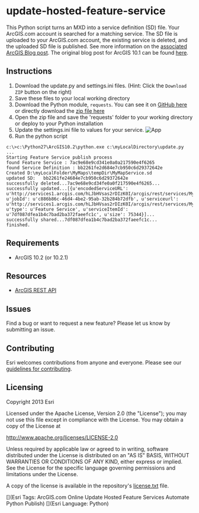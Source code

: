 # update-hosted-feature-service

This Python script turns an MXD into a service definition (SD) file. Your ArcGIS.com account is searched for a matching service. The SD file is uploaded to your ArcGIS.com account, the existing service is deleted, and the uploaded SD file is published. 
See more information on the [associated ArcGIS Blog post](http://blogs.esri.com/esri/arcgis/2014/01/24/updating-your-hosted-feature-service-for-10-2/).
The original blog post for ArcGIS 10.1 can be found [here](http://blogs.esri.com/esri/arcgis/2013/04/23/updating-arcgis-com-hosted-feature-services-with-python/).

## Instructions

1. Download the update.py and settings.ini files. (Hint: Click the `Download ZIP` button on the right)
2. Save these files to your local working directory
3. Download the Python module, `requests`. You can see it on [GitHub here](https://github.com/kennethreitz/requests) or directly download the [zip file here](https://github.com/kennethreitz/requests/archive/master.zip)
4. Open the zip file and save the 'requests' folder to your working directory or deploy to your Python installation
5. Update the settings.ini file to values for your service.
![App](http://blogs.esri.com/esri/arcgis/files/2014/01/fs_ini_props1.jpg)
6. Run the python script

``` 
c:\>c:\Python27\ArcGIS10.2\python.exe c:\myLocalDirectory\update.py
...
Starting Feature Service publish process
found Feature Service : 7ac9e68e9cd341e0a0a217590e4f6265
found Service Definition : bb2261fe2d684e7cb950c6d29372642e
Created D:\myLocalFolder\MyMaps\tempDir\MyMapService.sd
updated SD:   bb2261fe24684e7cb950c6d29372642e
successfully deleted...7ac9e68e9cd34fe0a0f217590e4f6265...
successfully updated...[{u'encodedServiceURL': u'http://services1.arcgis.com/hLJbHVsas2rDIzK0I/arcgis/rest/services/MyMapService/FeatureServer', u'jobId': u'c886b86c-46d4-4be2-95ab-32b284b72dfb', u'serviceurl': u'http://services1.arcgis.com/hLJbHVsas2rDIzK0I/arcgis/rest/services/MyMapService/FeatureServer', u'type': u'Feature Service', u'serviceItemId': u'7df087dfea1b4c7bad2ba372faeefc1c', u'size': 75344}]...
successfully shared...7df087dfea1b4c7bad2ba372faeefc1c...
finished.
```

## Requirements

* ArcGIS 10.2 (or 10.2.1)

## Resources

* [ArcGIS REST API](http://resources.arcgis.com/en/help/arcgis-rest-api/index.html#/The_ArcGIS_REST_API/02r300000054000000/)


## Issues

Find a bug or want to request a new feature?  Please let us know by submitting an issue.

## Contributing

Esri welcomes contributions from anyone and everyone. Please see our [guidelines for contributing](https://github.com/esri/contributing).

## Licensing
Copyright 2013 Esri

Licensed under the Apache License, Version 2.0 (the "License");
you may not use this file except in compliance with the License.
You may obtain a copy of the License at

   http://www.apache.org/licenses/LICENSE-2.0

Unless required by applicable law or agreed to in writing, software
distributed under the License is distributed on an "AS IS" BASIS,
WITHOUT WARRANTIES OR CONDITIONS OF ANY KIND, either express or implied.
See the License for the specific language governing permissions and
limitations under the License.

A copy of the license is available in the repository's [license.txt]( https://github.com/update-hosted-feature-service/master/license.txt) file.

[](Esri Tags: ArcGIS.com Online Update Hosted Feature Services Automate Python Publish)
[](Esri Language: Python)​
